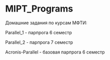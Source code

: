 # MIPT_Programs

Домашние задания по курсам МФТИ:



Parallel_1 - парпрога 6 семестр

Parallel_2 - парпрога 7 семестр

Acronis-Parallel - базовая парпрога 6 семестр
